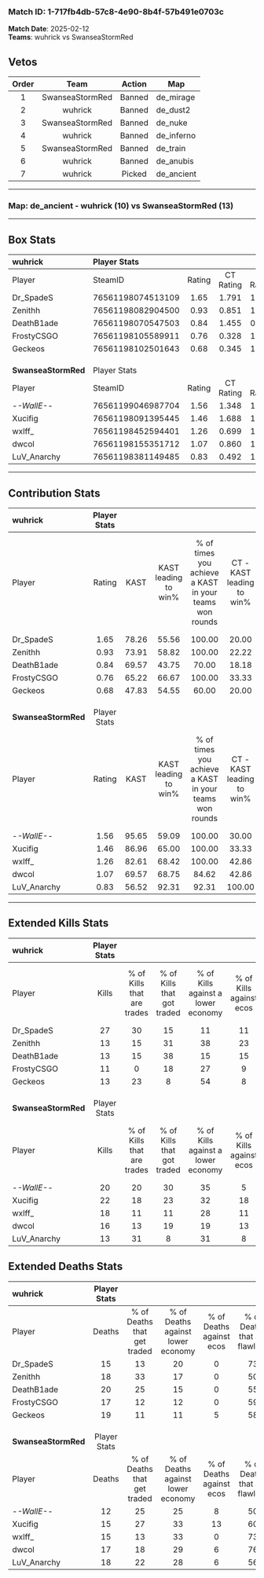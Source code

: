 ### Match ID: 1-717fb4db-57c8-4e90-8b4f-57b491e0703c  
**Match Date**: 2025-02-12  
**Teams**: wuhrick vs SwanseaStormRed  

## Vetos  

| Order | Team | Action | Map |
| :---: | :--: | :----: | --- |
| 1 | SwanseaStormRed | Banned | de_mirage |
| 2 | wuhrick | Banned | de_dust2 |
| 3 | SwanseaStormRed | Banned | de_nuke |
| 4 | wuhrick | Banned | de_inferno |
| 5 | SwanseaStormRed | Banned | de_train |
| 6 | wuhrick | Banned | de_anubis |
| 7 | wuhrick | Picked | de_ancient |

---  

### **Map**: de_ancient - wuhrick (10) vs SwanseaStormRed (13)  
---  

## Box Stats  

| **wuhrick**         | Player Stats      |        |           |          |       |       |       |         |        |      |     |
| :- | :- | :-: | :-: | :-: | :-: | :-: | :-: | :-: | :-: | :-: | :-: |
| Player              | SteamID           | Rating | CT Rating | T Rating | KAST  |  ADR  | Kills | Assists | Deaths | K/D  | HS% |
| Dr_SpadeS           | 76561198074513109 |  1.65  |   1.791   |  1.572   | 78.26 | 108.8 |  27   |    0    |   15   | 1.80 | 66  |
| Zenithh             | 76561198082904500 |  0.93  |   0.851   |  1.306   | 73.91 | 70.9  |  13   |    7    |   18   | 0.72 | 61  |
| DeathB1ade          | 76561198070547503 |  0.84  |   1.455   |  0.408   | 69.57 | 70.7  |  13   |    4    |   20   | 0.65 | 30  |
| FrostyCSGO          | 76561198105589911 |  0.76  |   0.328   |  1.320   | 65.22 | 56.5  |  11   |    4    |   17   | 0.65 | 72  |
| Geckeos             | 76561198102501643 |  0.68  |   0.345   |  1.146   | 47.83 | 61.9  |  13   |    5    |   19   | 0.68 | 38  |
|                     |                   |        |           |          |       |       |       |         |        |      |     |
|                     |                   |        |           |          |       |       |       |         |        |      |     |
|                     |                   |        |           |          |       |       |       |         |        |      |     |
| **SwanseaStormRed** | Player Stats      |        |           |          |       |       |       |         |        |      |     |
| Player              | SteamID           | Rating | CT Rating | T Rating | KAST  |  ADR  | Kills | Assists | Deaths | K/D  | HS% |
| -_-WallE-_-         | 76561199046987704 |  1.56  |   1.348   |  1.882   | 95.65 | 94.2  |  20   |    5    |   12   | 1.67 | 50  |
| Xucifig             | 76561198091395445 |  1.46  |   1.688   |  1.422   | 86.96 | 79.7  |  22   |    6    |   15   | 1.47 | 54  |
| wxlff_              | 76561198452594401 |  1.26  |   0.699   |  1.864   | 82.61 | 79.2  |  18   |    3    |   15   | 1.20 | 44  |
| dwcol               | 76561198155351712 |  1.07  |   0.860   |  1.396   | 69.57 | 83.6  |  16   |    6    |   17   | 0.94 | 43  |
| LuV_Anarchy         | 76561198381149485 |  0.83  |   0.492   |  1.327   | 56.52 | 83.7  |  13   |    4    |   18   | 0.72 | 38  |
---  

## Contribution Stats  

| **wuhrick**         | Player Stats |       |                      |                                                        |                           |                                                             |                          |                                                            |
| :- | :-: | :-: | :-: | :-: | :-: | :-: | :-: | :-: |
| Player              |    Rating    | KAST  | KAST leading to win% | % of times you achieve a KAST in your teams won rounds | CT - KAST leading to win% | CT - % of times you achieve a KAST in your teams won rounds | T - KAST leading to win% | T - % of times you achieve a KAST in your teams won rounds |
| Dr_SpadeS           |     1.65     | 78.26 |        55.56         |                         100.00                         |           20.00           |                           100.00                            |          100.00          |                           100.00                           |
| Zenithh             |     0.93     | 73.91 |        58.82         |                         100.00                         |           22.22           |                           100.00                            |          100.00          |                           100.00                           |
| DeathB1ade          |     0.84     | 69.57 |        43.75         |                         70.00                          |           18.18           |                           100.00                            |          100.00          |                           62.50                            |
| FrostyCSGO          |     0.76     | 65.22 |        66.67         |                         100.00                         |           33.33           |                           100.00                            |          88.89           |                           100.00                           |
| Geckeos             |     0.68     | 47.83 |        54.55         |                         60.00                          |           20.00           |                            50.00                            |          83.33           |                           62.50                            |
|                     |              |       |                      |                                                        |                           |                                                             |                          |                                                            |
|                     |              |       |                      |                                                        |                           |                                                             |                          |                                                            |
|                     |              |       |                      |                                                        |                           |                                                             |                          |                                                            |
| **SwanseaStormRed** | Player Stats |       |                      |                                                        |                           |                                                             |                          |                                                            |
| Player              |    Rating    | KAST  | KAST leading to win% | % of times you achieve a KAST in your teams won rounds | CT - KAST leading to win% | CT - % of times you achieve a KAST in your teams won rounds | T - KAST leading to win% | T - % of times you achieve a KAST in your teams won rounds |
| -_-WallE-_-         |     1.56     | 95.65 |        59.09         |                         100.00                         |           30.00           |                           100.00                            |          83.33           |                           100.00                           |
| Xucifig             |     1.46     | 86.96 |        65.00         |                         100.00                         |           33.33           |                           100.00                            |          90.91           |                           100.00                           |
| wxlff_              |     1.26     | 82.61 |        68.42         |                         100.00                         |           42.86           |                           100.00                            |          83.33           |                           100.00                           |
| dwcol               |     1.07     | 69.57 |        68.75         |                         84.62                          |           42.86           |                           100.00                            |          88.89           |                           80.00                            |
| LuV_Anarchy         |     0.83     | 56.52 |        92.31         |                         92.31                          |          100.00           |                           100.00                            |          90.00           |                           90.00                            |
---  

## Extended Kills Stats  

| **wuhrick**         | Player Stats |                            |                            |                                    |                         |                              |                                 |                                       |                    |           |
| :- | :-: | :-: | :-: | :-: | :-: | :-: | :-: | :-: | :-: | :-: |
| Player              |    Kills     | % of Kills that are trades | % of Kills that got traded | % of Kills against a lower economy | % of Kills against ecos | % of Kills that are flawless | % of Kills that are close duels | % of Kills that are assisted by flash | Pistol Round Kills | AWP Kills |
| Dr_SpadeS           |      27      |             30             |             15             |                 11                 |           11            |              70              |                4                |                   0                   |         0          |     4     |
| Zenithh             |      13      |             15             |             31             |                 38                 |           23            |              54              |                0                |                   8                   |         1          |     1     |
| DeathB1ade          |      13      |             15             |             38             |                 15                 |           15            |              46              |               23                |                   0                   |         0          |     1     |
| FrostyCSGO          |      11      |             0              |             18             |                 27                 |            9            |              73              |                9                |                   0                   |         0          |     1     |
| Geckeos             |      13      |             23             |             8              |                 54                 |            8            |              69              |                0                |                   0                   |         0          |     0     |
|                     |              |                            |                            |                                    |                         |                              |                                 |                                       |                    |           |
|                     |              |                            |                            |                                    |                         |                              |                                 |                                       |                    |           |
|                     |              |                            |                            |                                    |                         |                              |                                 |                                       |                    |           |
| **SwanseaStormRed** | Player Stats |                            |                            |                                    |                         |                              |                                 |                                       |                    |           |
| Player              |    Kills     | % of Kills that are trades | % of Kills that got traded | % of Kills against a lower economy | % of Kills against ecos | % of Kills that are flawless | % of Kills that are close duels | % of Kills that are assisted by flash | Pistol Round Kills | AWP Kills |
| -_-WallE-_-         |      20      |             20             |             30             |                 35                 |            5            |              70              |                0                |                   5                   |         0          |     1     |
| Xucifig             |      22      |             18             |             23             |                 32                 |           18            |              59              |               18                |                   0                   |         0          |     0     |
| wxlff_              |      18      |             11             |             11             |                 28                 |           11            |              61              |                6                |                   6                   |         9          |     3     |
| dwcol               |      16      |             13             |             19             |                 19                 |           13            |              38              |               13                |                   0                   |         0          |     3     |
| LuV_Anarchy         |      13      |             31             |             8              |                 31                 |            8            |              54              |                8                |                   8                   |         0          |     1     |
## Extended Deaths Stats  

| **wuhrick**         | Player Stats |                             |                                   |                          |                               |                            |                           |               |
| :- | :-: | :-: | :-: | :-: | :-: | :-: | :-: | :-: |
| Player              |    Deaths    | % of Deaths that get traded | % of Deaths against lower economy | % of Deaths against ecos | % of Deaths that are flawless | % of Deaths that are close | % of Deaths while blinded | Deaths to AWP |
| Dr_SpadeS           |      15      |             13              |                20                 |            0             |              73               |             7              |             0             |       1       |
| Zenithh             |      18      |             33              |                17                 |            0             |              50               |             11             |            17             |       0       |
| DeathB1ade          |      20      |             25              |                15                 |            0             |              55               |             5              |             0             |       3       |
| FrostyCSGO          |      17      |             12              |                12                 |            0             |              59               |             12             |             0             |       3       |
| Geckeos             |      19      |             11              |                11                 |            5             |              58               |             11             |             0             |       2       |
|                     |              |                             |                                   |                          |                               |                            |                           |               |
|                     |              |                             |                                   |                          |                               |                            |                           |               |
|                     |              |                             |                                   |                          |                               |                            |                           |               |
| **SwanseaStormRed** | Player Stats |                             |                                   |                          |                               |                            |                           |               |
| Player              |    Deaths    | % of Deaths that get traded | % of Deaths against lower economy | % of Deaths against ecos | % of Deaths that are flawless | % of Deaths that are close | % of Deaths while blinded | Deaths to AWP |
| -_-WallE-_-         |      12      |             25              |                25                 |            8             |              50               |             0              |             0             |       0       |
| Xucifig             |      15      |             27              |                33                 |            13            |              60               |             7              |             7             |       0       |
| wxlff_              |      15      |             13              |                33                 |            0             |              73               |             7              |             0             |       1       |
| dwcol               |      17      |             18              |                29                 |            6             |              76               |             6              |             0             |       0       |
| LuV_Anarchy         |      18      |             22              |                28                 |            6             |              56               |             11             |             0             |       0       |
